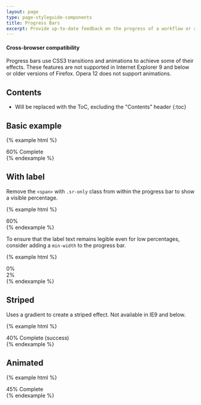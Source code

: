 ```yaml
---
layout: page
type: page-styleguide-components
title: Progress Bars
excerpt: Provide up-to-date feedback on the progress of a workflow or action with simple yet flexible progress bars.
---
```


<div class="docs-callout docs-callout-danger" id="callout-progress-animation-css3">
    <h4 id="cross-browser-compatibility">Cross-browser compatibility<a class="anchorjs-link" href="#cross-browser-compatibility"><span class="anchorjs-icon"></span></a></h4>
    <p>Progress bars use CSS3 transitions and animations to achieve some of their effects. These features are not supported in Internet Explorer 9 and below or older versions of Firefox. Opera 12 does not support animations.</p>
</div>


## Contents

* Will be replaced with the ToC, excluding the "Contents" header
{:toc}

## Basic example

{% example html %}
<div class="progress">
  <div class="progress-bar" role="progressbar" aria-valuenow="60" aria-valuemin="0" aria-valuemax="100" style="width: 60%;">
    <span class="u-hiddenVisually">60% Complete</span>
  </div>
</div>
{% endexample %}


## With label
Remove the `<span>` with `.sr-only` class from within the progress bar to show a visible percentage.

{% example html %}
    <div class="progress">
      <div class="progress-bar" role="progressbar" aria-valuenow="60" aria-valuemin="0" aria-valuemax="100" style="width: 60%;">
        60%
      </div>
    </div>
{% endexample %}


To ensure that the label text remains legible even for low percentages, consider adding a `min-width` to the progress bar.

{% example html %}
    <div class="progress">
      <div class="progress-bar" role="progressbar" aria-valuenow="0" aria-valuemin="0" aria-valuemax="100" style="min-width: 2em;">
        0%
      </div>
    </div>
    <div class="progress">
      <div class="progress-bar" role="progressbar" aria-valuenow="2" aria-valuemin="0" aria-valuemax="100" style="min-width: 2em; width: 2%;">
        2%
      </div>
    </div>
{% endexample %}


## Striped

Uses a gradient to create a striped effect. Not available in IE9 and below.

{% example html %}
<div class="progress">
  <div class="progress-bar progress-bar-striped" role="progressbar" aria-valuenow="40" aria-valuemin="0" aria-valuemax="100" style="width: 40%">
    <span class="u-hiddenVisually">40% Complete (success)</span>
  </div>
</div>
{% endexample %}


## Animated

{% example html %}
<div class="progress">
  <div class="progress-bar progress-bar-striped active" role="progressbar" aria-valuenow="45" aria-valuemin="0" aria-valuemax="100" style="width: 45%">
    <span class="u-hiddenVisually">45% Complete</span>
  </div>
</div>
{% endexample %}
